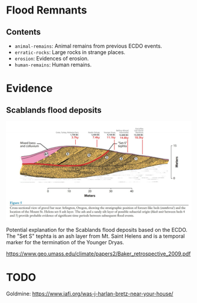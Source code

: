 # Flood Remnants

## Contents

- `animal-remains`: Animal remains from previous ECDO events.
- `erratic-rocks`: Large rocks in strange places.
- `erosion`: Evidences of erosion.
- `human-remains`: Human remains.

# Evidence

## Scablands flood deposits

![scablands flood deposits](img/scablands-deposits.jpg "scablands flood deposits")

Potential explanation for the Scablands flood deposits based on the ECDO. The "Set S" tephta is an ash layer from Mt. Saint Helens and is a temporal marker for the termination of the Younger Dryas.

https://www.geo.umass.edu/climate/papers2/Baker_retrospective_2009.pdf

# TODO

Goldmine: https://www.iafi.org/was-j-harlan-bretz-near-your-house/